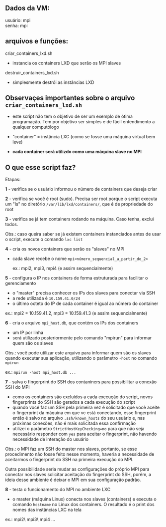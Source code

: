## Dados da VM:
   usuário: mpi   
   senha: mpi
  
## arquivos e funções:
  criar_containers_lxd.sh
   - instancia os containers LXD que serão os MPI slaves 
  
  destruir_containers_lxd.sh
   - simplesmente destrói as instâncias LXD

## Observaçes importantes sobre o arquivo `criar_containers_lxd.sh`

 - este script não tem o objetivo de ser um exemplo de ótima programação. Tem por objetivo ser simples e de fácil entendimento a qualquer computólogo
 
 - "container" = instância LXC (como se fosse uma máquina virtual bem leve)
 
 - **cada container será utilizdo como uma máquina slave no MPI**

 ## O que esse script faz?
 
 Etapas:
 
**1** - verifica se o usuário informou o número de containers que deseja criar
 
**2** - verifica se você é root (sudo). Precisa ser root porque o script executa um "ls" no diretório `/var/lib/lxd/containers/`, que é de propriedade do root
 
**3** - verifica se já tem containers rodando na máquina. Caso tenha, exclui todos.
 
 Obs.: caso queira saber se já existem containers instanciados antes de usar o script, execute o comando `lxc list`
     
**4** - cria os novos containers que serão os "slaves" no MPI
- cada slave recebe o nome `mpi<número_sequencial_a_partir_do_2>`

   ex.: mpi2, mpi3, mpi4 (e assim sequencialmente)

**5** - configura o IP nos containers de forma estruturada para facilitar o gerenciamento
- o "master" precisa conhecer os IPs dos slaves para conectar via SSH
- a rede utilizada é `10.159.41.0/24`
- o último octeto do IP de cada container é igual ao número do container

ex.: mpi2 = 10.159.41.2, mpi3 = 10.159.41.3 (e assim sequencialmente)

**6** - cria o arquivo `mpi_host.db`, que contém os IPs dos containers
- um IP por linha
- será utilizado posteriormente pelo comando "mpirun" para informar quem são os slaves

Obs.: você pode utilizar este arquivo para informar quem são os slaves quando executar sua aplicação, utilizando o parâmetro `-host` no comando `mpirun`

ex.: `mpirun -host mpi_host.db ...`
     
**7** - salva o fingerprint do SSH dos contaniners para possibilitar a conexão SSH do MPI
- como os containers são excluídos a cada execução do script, novos fingerprints do SSH são gerados a cada execução do script
- quando você faz um SSH pela primeira vez é solicitado que você aceite o fingerprint da máquina em que vc está conectando, esse fingerprint então é salvo no arquivo `.ssh/known_hosts` do seu usuário e, nas próximas conexões, não é mais solicitada essa confirmação
- utilizei o parâmetro `StrictHostKeyChecking=no` para que não seja necessário responder com `yes` para aceitar o fingerprint, não havendo necessidade de interação do usuário

Obs.: o MPI faz um SSH do master nos slaves, portanto, se esse procedimento não fosse feito nesse momento, haveria a necessidade de aceitarmos o fingerprint do SSH na primeira execução do MPI.

Outra possibilidade seria mudar as configurações do próprio MPI para conectar nos slaves solicitar aceitação do fingerprint do SSH, porém, a ideia desse ambiente é deixar o MPI em sua configuração padrão.

**8** - testa o funcionamento do MPI no ambiente LXC
- o master (máquina Linux) conecta nos slaves (containers) e executa o comando `hostname` no Linux dos containers. O resultado é o print dos nomes das instâncias LXC na tela

ex.: mpi2\ mpi3\ mpi4 ...
